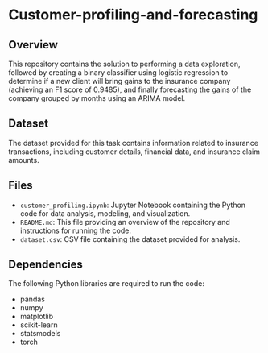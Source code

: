 # Customer-profiling-and-forecasting

## Overview

This repository contains the solution to performing a data exploration, followed by creating a binary classifier using logistic regression to determine if a new client will bring gains to the insurance company (achieving an F1 score of 0.9485), and finally forecasting the gains of the company grouped by months using an ARIMA model.

## Dataset

The dataset provided for this task contains information related to insurance transactions, including customer details, financial data, and insurance claim amounts.

## Files

- `customer_profiling.ipynb`: Jupyter Notebook containing the Python code for data analysis, modeling, and visualization.
- `README.md`: This file providing an overview of the repository and instructions for running the code.
- `dataset.csv`: CSV file containing the dataset provided for analysis.

## Dependencies

The following Python libraries are required to run the code:
- pandas
- numpy
- matplotlib
- scikit-learn
- statsmodels
- torch